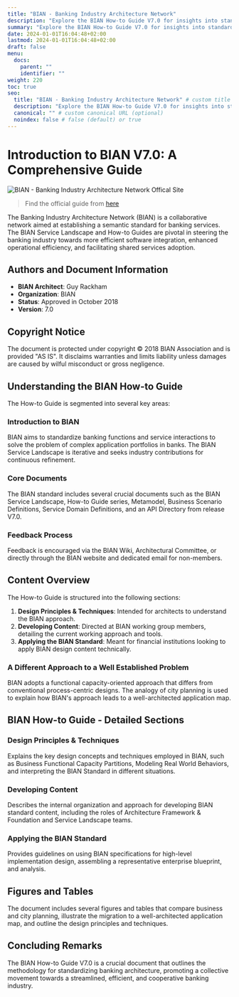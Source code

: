 ```yaml
---
title: "BIAN - Banking Industry Architecture Network"
description: "Explore the BIAN How-to Guide V7.0 for insights into standardized banking functions and service interactions. Learn how BIAN's approach to banking architecture promotes efficient software integration, operational efficiency, and the adoption of shared services in the banking industry."
summary: "Explore the BIAN How-to Guide V7.0 for insights into standardized banking functions and service interactions. Learn how BIAN's approach to banking architecture promotes efficient software integration, operational efficiency, and the adoption of shared services in the banking industry."
date: 2024-01-01T16:04:48+02:00
lastmod: 2024-01-01T16:04:48+02:00
draft: false
menu:
  docs:
    parent: ""
    identifier: ""
weight: 220
toc: true
seo:
  title: "BIAN - Banking Industry Architecture Network" # custom title (optional)
  description: "Explore the BIAN How-to Guide V7.0 for insights into standardized banking functions and service interactions. Learn how BIAN's approach to banking architecture promotes efficient software integration, operational efficiency, and the adoption of shared services in the banking industry." # custom description (recommended)
  canonical: "" # custom canonical URL (optional)
  noindex: false # false (default) or true
---
```


# Introduction to BIAN V7.0: A Comprehensive Guide

![BIAN - Banking Industry Architecture Network Offical Site](https://cdn.sa.net/2024/02/06/UmMHsG2cFRP4Bdu.png)

> Find the official guide from [here](https://bian.org/wp-content/uploads/2018/11/BIAN-How-to-Guide-Introduction-to-BIAN-V7.0-Final-V1.0.pdf)

The Banking Industry Architecture Network (BIAN) is a collaborative network aimed at establishing a semantic standard for banking services. The BIAN Service Landscape and How-to Guides are pivotal in steering the banking industry towards more efficient software integration, enhanced operational efficiency, and facilitating shared services adoption.

## Authors and Document Information

- **BIAN Architect**: Guy Rackham
- **Organization**: BIAN
- **Status**: Approved in October 2018
- **Version**: 7.0

## Copyright Notice

The document is protected under copyright © 2018 BIAN Association and is provided "AS IS". It disclaims warranties and limits liability unless damages are caused by wilful misconduct or gross negligence.

## Understanding the BIAN How-to Guide

The How-to Guide is segmented into several key areas:

### Introduction to BIAN

BIAN aims to standardize banking functions and service interactions to solve the problem of complex application portfolios in banks. The BIAN Service Landscape is iterative and seeks industry contributions for continuous refinement.

### Core Documents

The BIAN standard includes several crucial documents such as the BIAN Service Landscape, How-to Guide series, Metamodel, Business Scenario Definitions, Service Domain Definitions, and an API Directory from release V7.0.

### Feedback Process

Feedback is encouraged via the BIAN Wiki, Architectural Committee, or directly through the BIAN website and dedicated email for non-members.

## Content Overview

The How-to Guide is structured into the following sections:

1. **Design Principles & Techniques**: Intended for architects to understand the BIAN approach.
2. **Developing Content**: Directed at BIAN working group members, detailing the current working approach and tools.
3. **Applying the BIAN Standard**: Meant for financial institutions looking to apply BIAN design content technically.

### A Different Approach to a Well Established Problem

BIAN adopts a functional capacity-oriented approach that differs from conventional process-centric designs. The analogy of city planning is used to explain how BIAN's approach leads to a well-architected application map.

## BIAN How-to Guide - Detailed Sections

### Design Principles & Techniques

Explains the key design concepts and techniques employed in BIAN, such as Business Functional Capacity Partitions, Modeling Real World Behaviors, and interpreting the BIAN Standard in different situations.

### Developing Content

Describes the internal organization and approach for developing BIAN standard content, including the roles of Architecture Framework & Foundation and Service Landscape teams.

### Applying the BIAN Standard

Provides guidelines on using BIAN specifications for high-level implementation design, assembling a representative enterprise blueprint, and analysis.

## Figures and Tables

The document includes several figures and tables that compare business and city planning, illustrate the migration to a well-architected application map, and outline the design principles and techniques.

## Concluding Remarks

The BIAN How-to Guide V7.0 is a crucial document that outlines the methodology for standardizing banking architecture, promoting a collective movement towards a streamlined, efficient, and cooperative banking industry.
